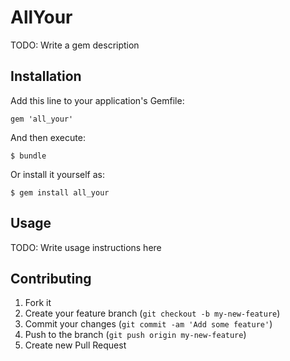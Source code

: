 # AllYour

TODO: Write a gem description

## Installation

Add this line to your application's Gemfile:

    gem 'all_your'

And then execute:

    $ bundle

Or install it yourself as:

    $ gem install all_your

## Usage

TODO: Write usage instructions here

## Contributing

1. Fork it
2. Create your feature branch (`git checkout -b my-new-feature`)
3. Commit your changes (`git commit -am 'Add some feature'`)
4. Push to the branch (`git push origin my-new-feature`)
5. Create new Pull Request

